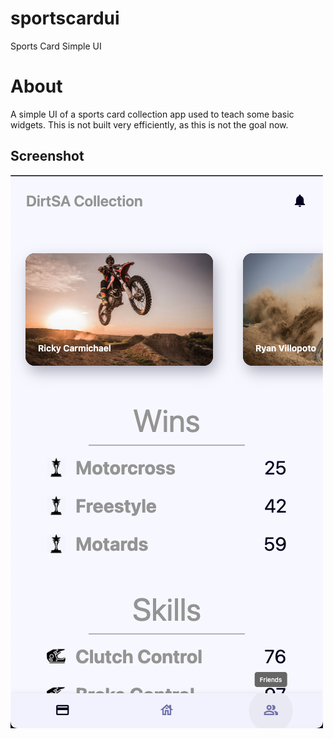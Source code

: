 # sportscardui

Sports Card Simple UI

# About

A simple UI of a sports card collection app used to teach some basic widgets. 
This is not built very efficiently, as this is not the goal now. 

## Screenshot

![Home](screenshot/one.png)
